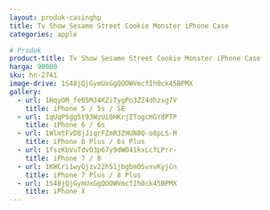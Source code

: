 ```yaml
---
layout: produk-casinghp
title: Tv Show Sesame Street Cookie Monster iPhone Case
categories: apple

# Produk
product-title: Tv Show Sesame Street Cookie Monster iPhone Case
harga: 90000
sku: hn-2741
image-drive: 1S48jQjGymUxGgQOOWVmcfIh0ck45BPMX
gallery:
  - url: 1HqyOM_fe05MJ4KZiTygPo3ZZ4dhzxg7V
    title: iPhone 5 / 5s / SE
  - url: 1qUqP5gg5t93WzUi0HKrjZTogcHGYdPTP
    title: iPhone 6 / 6s
  - url: 1WlmtFvD8jJiqrFZmR3ZHUN8Q-o8pLS-M
    title: iPhone 6 Plus / 6s Plus
  - url: 1fszKbVuTdvO3p67y9dWO41kxLcfLPrr-
    title: iPhone 7 / 8
  - url: 1KWCri1wyGjzv22hS1jbgbm0SvxvKyjCn
    title: iPhone 7 Plus / 8 Plus
  - url: 1S48jQjGymUxGgQOOWVmcfIh0ck45BPMX
    title: iPhone X
---
```

